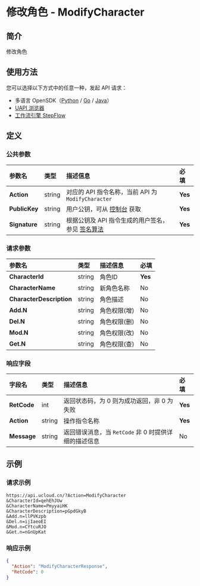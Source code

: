 # 修改角色 - ModifyCharacter

## 简介

修改角色





## 使用方法

您可以选择以下方式中的任意一种，发起 API 请求：
- 多语言 OpenSDK（[Python](https://github.com/ucloud/ucloud-sdk-python3) / [Go](https://github.com/ucloud/ucloud-sdk-go) / [Java](https://github.com/ucloud/ucloud-sdk-java)）
- [UAPI 浏览器](https://console.ucloud.cn/uapi/detail?id=ModifyCharacter)
- [工作流引擎 StepFlow](https://console.ucloud.cn/stepflow/manage/)

## 定义

### 公共参数

| 参数名 | 类型 | 描述信息 | 必填 |
|:---|:---|:---|:---|
| **Action**     | string  | 对应的 API 指令名称，当前 API 为 `ModifyCharacter`                        | **Yes** |
| **PublicKey**  | string  | 用户公钥，可从 [控制台](https://console.ucloud.cn/uapi/apikey) 获取                                             | **Yes** |
| **Signature**  | string  | 根据公钥及 API 指令生成的用户签名，参见 [签名算法](api/summary/signature.md)  | **Yes** |

### 请求参数

| 参数名 | 类型 | 描述信息 | 必填 |
|:---|:---|:---|:---|
| **CharacterId** | string | 角色ID |**Yes**|
| **CharacterName** | string | 新角色名称 |No|
| **CharacterDescription** | string | 角色描述 |No|
| **Add.N** | string | 角色权限(增) |No|
| **Del.N** | string | 角色权限(删) |No|
| **Mod.N** | string | 角色权限(改) |No|
| **Get.N** | string | 角色权限(查) |No|

### 响应字段

| 字段名 | 类型 | 描述信息 | 必填 |
|:---|:---|:---|:---|
| **RetCode** | int | 返回状态码，为 0 则为成功返回，非 0 为失败 |**Yes**|
| **Action** | string | 操作指令名称 |**Yes**|
| **Message** | string | 返回错误消息，当 `RetCode` 非 0 时提供详细的描述信息 |No|




## 示例

### 请求示例
    
```
https://api.ucloud.cn/?Action=ModifyCharacter
&CharacterId=qehEhJUw
&CharacterName=PmyyaiHK
&CharacterDescription=pGpdGkyB
&Add.n=llPVKzpb
&Del.n=ijIaeoEI
&Mod.n=CYtcuRJO
&Get.n=nGnUpKat
```

### 响应示例
    
```json
{
  "Action": "ModifyCharacterResponse",
  "RetCode": 0
}
```





